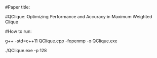 #Paper title:
  
#QClique: Optimizing Performance and Accuracy in Maximum Weighted Clique 

#How to run:

g++ -std=c++11 QClique.cpp -fopenmp -o QClique.exe


./QClique.exe -p 128



